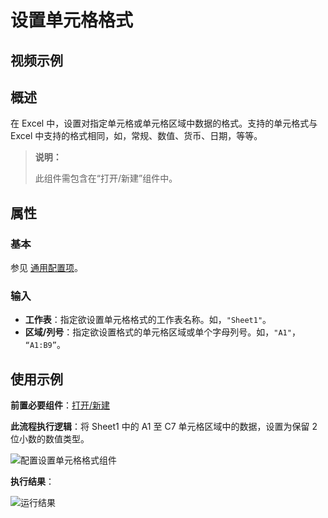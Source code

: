 # 设置单元格格式

## 视频示例

## 概述

在 Excel 中，设置对指定单元格或单元格区域中数据的格式。支持的单元格式与 Excel 中支持的格式相同，如，常规、数值、货币、日期，等等。

> **说明：**
>
> 此组件需包含在“打开/新建”组件中。

## 属性

### 基本

参见 [通用配置项](../Appendix/CommonConfigurationItems.md)。

### 输入

- **工作表**：指定欲设置单元格格式的工作表名称。如，`"Sheet1"`。
- **区域/列号**：指定欲设置格式的单元格区域或单个字母列号。如，`"A1"`， `“A1:B9”`。

## 使用示例

**前置必要组件**：[打开/新建](../OfficeExcel/OpenExcel.md)

**此流程执行逻辑**：将 Sheet1 中的 A1 至 C7 单元格区域中的数据，设置为保留 2 位小数的数值类型。

![配置设置单元格格式组件](https://docimages.blob.core.chinacloudapi.cn/images/Activities/settingcellformat20210611.png)

**执行结果**：

![运行结果](https://docimages.blob.core.chinacloudapi.cn/images/Activities/runresult20210611.png)
